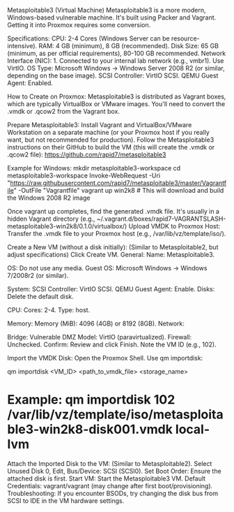 Metasploitable3 (Virtual Machine)
Metasploitable3 is a more modern, Windows-based vulnerable machine. It's built using Packer and Vagrant. Getting it into Proxmox requires some conversion.

Specifications:
CPU: 2-4 Cores (Windows Server can be resource-intensive).
RAM: 4 GB (minimum), 8 GB (recommended).
Disk Size: 65 GB (minimum, as per official requirements), 80-100 GB recommended.
Network Interface (NIC): 1. Connected to your internal lab network (e.g., vmbr1). Use VirtIO.
OS Type: Microsoft Windows -> Windows Server 2008 R2 (or similar, depending on the base image).
SCSI Controller: VirtIO SCSI.
QEMU Guest Agent: Enabled.

How to Create on Proxmox:
Metasploitable3 is distributed as Vagrant boxes, which are typically VirtualBox or VMware images. You'll need to convert the .vmdk or .qcow2 from the Vagrant box.

Prepare Metasploitable3:
Install Vagrant and VirtualBox/VMware Workstation on a separate machine (or your Proxmox host if you really want, but not recommended for production).
Follow the Metasploitable3 instructions on their GitHub to build the VM (this will create the .vmdk or .qcow2 file): https://github.com/rapid7/metasploitable3

Example for Windows:
mkdir metasploitable3-workspace
cd metasploitable3-workspace
Invoke-WebRequest -Uri "https://raw.githubusercontent.com/rapid7/metasploitable3/master/Vagrantfile" -OutFile "Vagrantfile"
vagrant up win2k8 # This will download and build the Windows 2008 R2 image

Once vagrant up completes, find the generated .vmdk file. It's usually in a hidden Vagrant directory (e.g., ~/.vagrant.d/boxes/rapid7-VAGRANTSLASH-metasploitable3-win2k8/0.1.0/virtualbox/)
Upload VMDK to Proxmox Host: Transfer the .vmdk file to your Proxmox host (e.g., /var/lib/vz/template/iso/).

Create a New VM (without a disk initially): (Similar to Metasploitable2, but adjust specifications)
Click Create VM.
General:
Name: Metasploitable3.

OS:
Do not use any media.
Guest OS: Microsoft Windows -> Windows 7/2008r2 (or similar).

System:
SCSI Controller: VirtIO SCSI.
QEMU Guest Agent: Enable.
Disks: Delete the default disk.

CPU:
Cores: 2-4.
Type: host.

Memory:
Memory (MiB): 4096 (4GB) or 8192 (8GB).
Network:

Bridge: Vulnerable DMZ
Model: VirtIO (paravirtualized).
Firewall: Unchecked.
Confirm: Review and click Finish. Note the VM ID (e.g., 102).

Import the VMDK Disk:
Open the Proxmox Shell.
Use qm importdisk:

qm importdisk <VM_ID> <path_to_vmdk_file> <storage_name>
# Example: qm importdisk 102 /var/lib/vz/template/iso/metasploitable3-win2k8-disk001.vmdk local-lvm

Attach the Imported Disk to the VM: (Similar to Metasploitable2).
Select Unused Disk 0, Edit, Bus/Device: SCSI (SCSI0).
Set Boot Order: Ensure the attached disk is first.
Start VM: Start the Metasploitable3 VM.
Default Credentials: vagrant/vagrant (may change after first boot/provisioning).
Troubleshooting: If you encounter BSODs, try changing the disk bus from SCSI to IDE in the VM hardware settings.